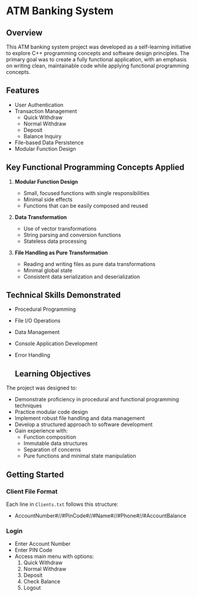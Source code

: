 # ATM Banking System

## Overview

This ATM banking system project was developed as a self-learning initiative to explore C++ programming concepts and software design principles. The primary goal was to create a fully functional application, with an emphasis on writing clean, maintainable code while applying functional programming concepts.

## Features

- User Authentication
- Transaction Management
  - Quick Withdraw
  - Normal Withdraw
  - Deposit
  - Balance Inquiry
- File-based Data Persistence
- Modular Function Design
    
## Key Functional Programming Concepts Applied

1. **Modular Function Design**
   - Small, focused functions with single responsibilities
   - Minimal side effects
   - Functions that can be easily composed and reused

2. **Data Transformation**
   - Use of vector transformations
   - String parsing and conversion functions
   - Stateless data processing

3. **File Handling as Pure Transformation**
   - Reading and writing files as pure data transformations
   - Minimal global state
   - Consistent data serialization and deserialization
     
## Technical Skills Demonstrated

- Procedural Programming
- File I/O Operations
- Data Management
- Console Application Development
- Error Handling

  ## Learning Objectives

The project was designed to:
- Demonstrate proficiency in procedural and functional programming techniques
- Practice modular code design
- Implement robust file handling and data management
- Develop a structured approach to software development
- Gain experience with:
  - Function composition
  - Immutable data structures
  - Separation of concerns
  - Pure functions and minimal state manipulation

## Getting Started
### Client File Format
Each line in `Clients.txt` follows this structure:
 - AccountNumber#//#PinCode#//#Name#//#Phone#//#AccountBalance

### Login
- Enter Account Number
- Enter PIN Code
- Access main menu with options:
  1. Quick Withdraw
  2. Normal Withdraw
  3. Deposit
  4. Check Balance
  5. Logout
